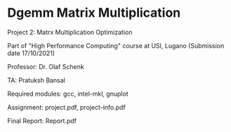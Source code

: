# Dgemm Matrix Multiplication

Project 2: Matrx Multiplication Optimization

Part of "High Performance Computing" course at USI, Lugano (Submission date 17/10/2021)

Professor: Dr. Olaf Schenk

TA: Pratuksh Bansal

Required modules: gcc, intel-mkl, gnuplot

Assignment: project.pdf, project-info.pdf

Final Report: Report.pdf
